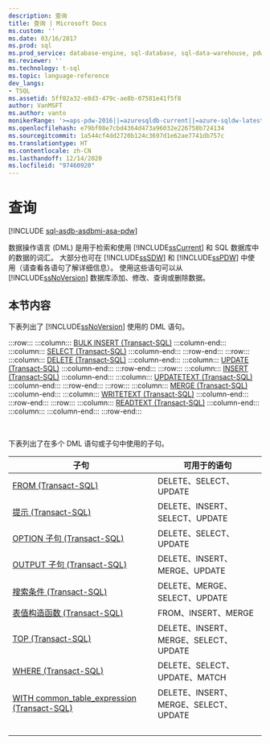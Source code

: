 ```yaml
---
description: 查询
title: 查询 | Microsoft Docs
ms.custom: ''
ms.date: 03/16/2017
ms.prod: sql
ms.prod_service: database-engine, sql-database, sql-data-warehouse, pdw
ms.reviewer: ''
ms.technology: t-sql
ms.topic: language-reference
dev_langs:
- TSQL
ms.assetid: 5ff02a32-e8d3-479c-ae8b-07581e41f5f8
author: VanMSFT
ms.author: vanto
monikerRange: '>=aps-pdw-2016||=azuresqldb-current||=azure-sqldw-latest||>=sql-server-2016||>=sql-server-linux-2017||=azuresqldb-mi-current'
ms.openlocfilehash: e79bf08e7cbd4364d473a96032e226758b724134
ms.sourcegitcommit: 1a544cf4dd2720b124c3697d1e62ae7741db757c
ms.translationtype: HT
ms.contentlocale: zh-CN
ms.lasthandoff: 12/14/2020
ms.locfileid: "97460920"
---
```

# <a name="queries"></a>查询

[!INCLUDE [sql-asdb-asdbmi-asa-pdw](../../includes/applies-to-version/sql-asdb-asdbmi-asa-pdw.md)]

  数据操作语言 (DML) 是用于检索和使用 [!INCLUDE[ssCurrent](../../includes/sscurrent-md.md)] 和 SQL 数据库中的数据的词汇。 大部分也可在 [!INCLUDE[ssSDW](../../includes/sssdwfull-md.md)] 和 [!INCLUDE[ssPDW](../../includes/sspdw-md.md)] 中使用（请查看各语句了解详细信息）。 使用这些语句可以从 [!INCLUDE[ssNoVersion](../../includes/ssnoversion-md.md)] 数据库添加、修改、查询或删除数据。  
  
## <a name="in-this-section"></a>本节内容  
 下表列出了 [!INCLUDE[ssNoVersion](../../includes/ssnoversion-md.md)] 使用的 DML 语句。  

:::row:::
    :::column:::
        [BULK INSERT (Transact-SQL)](../../t-sql/statements/bulk-insert-transact-sql.md)
    :::column-end:::
    :::column:::
        [SELECT (Transact-SQL)](../../t-sql/queries/select-transact-sql.md)
    :::column-end:::
:::row-end:::
:::row:::
    :::column:::
        [DELETE (Transact-SQL)](../../t-sql/statements/delete-transact-sql.md)
    :::column-end:::
    :::column:::
        [UPDATE (Transact-SQL)](../../t-sql/queries/update-transact-sql.md)
    :::column-end:::
:::row-end:::
:::row:::
    :::column:::
        [INSERT (Transact-SQL)](../../t-sql/statements/insert-transact-sql.md)
    :::column-end:::
    :::column:::
        [UPDATETEXT (Transact-SQL)](../../t-sql/queries/updatetext-transact-sql.md)
    :::column-end:::
:::row-end:::
:::row:::
    :::column:::
        [MERGE (Transact-SQL)](../../t-sql/statements/merge-transact-sql.md)
    :::column-end:::
    :::column:::
        [WRITETEXT (Transact-SQL)](../../t-sql/queries/writetext-transact-sql.md)
    :::column-end:::
:::row-end:::
:::row:::
    :::column:::
        [READTEXT (Transact-SQL)](../../t-sql/queries/readtext-transact-sql.md)
    :::column-end:::
    :::column:::
    :::column-end:::
:::row-end:::

&nbsp;

 下表列出了在多个 DML 语句或子句中使用的子句。  
  
|子句|可用于的语句|  
|------------|-------------------------------------|  
|[FROM (Transact-SQL)](../../t-sql/queries/from-transact-sql.md)|DELETE、SELECT、UPDATE|  
|[提示 (Transact-SQL)](../../t-sql/queries/hints-transact-sql.md)|DELETE、INSERT、SELECT、UPDATE|  
|[OPTION 子句 (Transact-SQL)](../../t-sql/queries/option-clause-transact-sql.md)|DELETE、SELECT、UPDATE|  
|[OUTPUT 子句 (Transact-SQL)](../../t-sql/queries/output-clause-transact-sql.md)|DELETE、INSERT、MERGE、UPDATE|  
|[搜索条件 (Transact-SQL)](../../t-sql/queries/search-condition-transact-sql.md)|DELETE、MERGE、SELECT、UPDATE|  
|[表值构造函数 (Transact-SQL)](../../t-sql/queries/table-value-constructor-transact-sql.md)|FROM、INSERT、MERGE|  
|[TOP (Transact-SQL)](../../t-sql/queries/top-transact-sql.md)|DELETE、INSERT、MERGE、SELECT、UPDATE|  
|[WHERE (Transact-SQL)](../../t-sql/queries/where-transact-sql.md)|DELETE、SELECT、UPDATE、MATCH|  
|[WITH common_table_expression (Transact-SQL)](../../t-sql/queries/with-common-table-expression-transact-sql.md)|DELETE、INSERT、MERGE、SELECT、UPDATE|  
| &nbsp; | &nbsp; |
